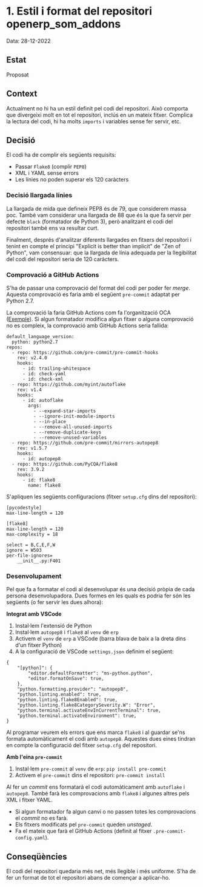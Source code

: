 # 1. Estil i format del repositori openerp_som_addons

Data: 28-12-2022

## Estat

Proposat

## Context

Actualment no hi ha un estil definit pel codi del repositori. Això comporta que divergeixi molt en tot el repositori, inclús en un mateix fitxer. Complica la lectura del codi, hi ha molts `imports` i variables sense fer servir, etc.

## Decisió

El codi ha de complir els següents requisits:

- Passar `Flake8` (complir `PEP8`)
- XML i YAML sense errors
- Les línies no poden superar els 120 caràcters

### Decisió llargada línies

La llargada de mida que defineix PEP8 és de 79, que considerem massa poc. També vam considerar una llargada de 88 que és la que fa servir per defecte `black` (formatador de Python 3), però analitzant el codi del repositori també ens va resultar curt.

Finalment, després d'analitzar diferents llargades en fitxers del repositori i tenint en compte el principi "Explicit is better than implicit" de "Zen of Python", vam consensuar: que la llargada de línia adequada per la llegibilitat del codi del repositori seria de 120 caràcters.

### Comprovació a GitHub Actions

S'ha de passar una comprovació del format del codi per poder fer _merge_. Aquesta comprovació es faria amb el següent `pre-commit` adaptat per Python 2.7.

La comprovació la faria GitHub Actions com fa l'organització OCA ([Exemple](https://github.com/OCA/account-analytic/blob/14.0/.github/workflows/pre-commit.yml)). Si algun formatador modifica algun fitxer o alguna comprovació no es compleix, la comprovació amb GitHub Actions seria fallida:

```
default_language_version:
  python: python2.7
repos:
  - repo: https://github.com/pre-commit/pre-commit-hooks
    rev: v2.4.0
    hooks:
      - id: trailing-whitespace
      - id: check-yaml
      - id: check-xml
  - repo: https://github.com/myint/autoflake
    rev: v1.4
    hooks:
      - id: autoflake
        args:
          - --expand-star-imports
          - --ignore-init-module-imports
          - --in-place
          - --remove-all-unused-imports
          - --remove-duplicate-keys
          - --remove-unused-variables
  - repo: https://github.com/pre-commit/mirrors-autopep8
    rev: v1.5.7
    hooks:
      - id: autopep8
  - repo: https://github.com/PyCQA/flake8
    rev: 3.9.2
    hooks:
      - id: flake8
        name: flake8
```

S'apliquen les següents configuracions (fitxer `setup.cfg` dins del repositori):

```
[pycodestyle]
max-line-length = 120

[flake8]
max-line-length = 120
max-complexity = 18

select = B,C,E,F,W
ignore = W503
per-file-ignores=
    __init__.py:F401
```

### Desenvolupament

Pel que fa a formatar el codi al desenvolupar és una decisió pròpia de cada persona desenvolupadora. Dues formes en les quals es podria fer són les següents (o fer servir les dues alhora):

**Integrat amb VSCode**

1. Instal·lem l'extensió de Python
2. Instal·lem `autopep8` i `flake8` al `venv` de `erp`
3. Activem el `venv` de `erp` a VSCode (barra blava de baix a la dreta dins d'un fitxer Python)
4. A la configuració de VSCode `settings.json` definim el següent:

```
{
    "[python]": {
        "editor.defaultFormatter": "ms-python.python",
        "editor.formatOnSave": true,
    },
    "python.formatting.provider": "autopep8",
    "python.linting.enabled": true,
    "python.linting.flake8Enabled": true,
    "python.linting.flake8CategorySeverity.W": "Error",
    "python.terminal.activateEnvInCurrentTerminal": true,
    "python.terminal.activateEnvironment": true,
}
```

Al programar veurem els errors que ens marca `flake8` i al guardar se'ns formata automàticament el codi amb `autopep8`. Aquestes dues eines tindran en compte la configuració del fitxer `setup.cfg` del repositori.

**Amb l'eina `pre-commit`**

1. Instal·lem `pre-commit` al `venv` de `erp`: `pip install pre-commit`
2. Activem el `pre-commit` dins el repositori: `pre-commit install`

Al fer un _commit_ ens formatarà el codi automàticament amb `autoflake` i `autopep8`. També farà les comprovacions amb `flake8` i algunes altres pels XML i fitxer YAML.

- Si algun formatador fa algun canvi o no passen totes les comprovacions el _commit_ no es farà.
- Els fitxers modificats pel `pre-commit` queden _unstaged_.
- Fa el mateix que farà el GitHub Actions (definit al fitxer `.pre-commit-config.yaml`).

## Conseqüències

El codi del repositori quedaria més net, més llegible i més uniforme. S'ha de fer un format de tot el repositori abans de començar a aplicar-ho.